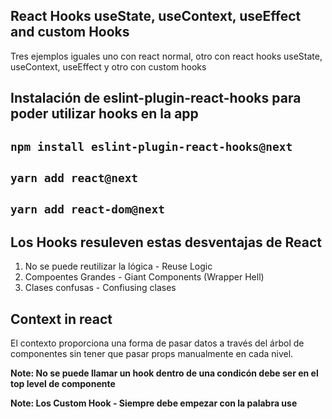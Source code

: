 ## React Hooks useState, useContext, useEffect  and custom Hooks

Tres ejemplos iguales uno con react normal, otro con react hooks useState, useContext, useEffect y otro con custom  hooks

## Instalación de eslint-plugin-react-hooks para poder utilizar hooks en la app
## `npm install eslint-plugin-react-hooks@next`
## `yarn add react@next`
## `yarn add react-dom@next`

## Los Hooks resuleven estas desventajas de React
1. No se puede reutilizar la lógica -  Reuse Logic
2. Compoentes Grandes - Giant Components (Wrapper Hell)
3. Clases confusas - Confiusing clases

## Context in react
El contexto proporciona una forma de pasar datos a través del árbol de componentes sin tener que pasar props manualmente en cada nivel.

**Note: No se puede llamar un hook dentro de una condicón debe ser en el top level de componente**

**Note: Los Custom Hook - Siempre debe empezar con la palabra use**
